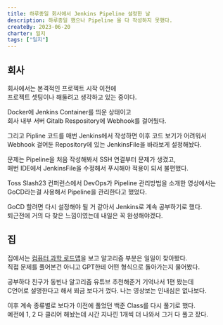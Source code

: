 ```yaml
---
title: 하루종일 회사에서 Jenkins Pipeline 설정한 날
description: 하루종일 했으나 Pipeline 을 다 작성하지 못했다.
createBy: 2023-06-20
charter: 일지
tags: ["일지"]
---
```


## 회사

회사에서는 본격적인 프로젝트 시작 이전에  
프로젝트 셋팅이나 해둘려고 생각하고 있는 중이다.

Docker에 Jenkins Container를 띄운 상태이고  
회사 내부 서버 Gitalb Respository에 Webhook를 걸어뒀다.

그리고 Pipline 코드를 매번 Jenkins에서 작성하면 이후 코드 보기가 어려워서  
Webhook 걸어둔 Repository에 있는 JenkinsFile을 바라보게 설정해놨다.

문제는 Pipeline을 처음 작성해봐서 SSH 연결부터 문제가 생겼고,  
매번 IDE에서 JenkinsFile을 수정해서 푸시해야 적용이 되서 불편했다.

Toss Slash23 컨퍼런스에서 DevOps가 Pipeline 관리방법을 소개한 영상에서는  
GoCD라는걸 사용해서 Pipeline을 관리한다고 했었다.

GoCD 할려면 다시 설정해야 될 거 같아서 Jenkins로 계속 공부하기로 했다.  
퇴근전에 거의 다 찾은 느낌이였는데 내일은 꼭 완성해야겠다.

## 집

집에서는 [컴퓨터 과학 로드맵](roadmap.sh)을 보고 알고리즘 부분은 일일이 찾아봤다.  
직접 문제를 풀어본건 아니고 GPT한테 어떤 형식으로 돌아가는지 물어봤다.

공부하다 친구가 동빈나 알고리즘 유튜브 추천해준거 기억나서 1편 봤는데  
C언어로 설명한다고 해서 쬐금 보다거 껐다. 나는 영상보는 인내심은 없나보다.

이후 계속 종류별로 보다가 이전에 풀었던 백준 Class를 다시 풀기로 했다.  
예전에 1, 2 다 클리어 해놨는데 시간 지나낀 1개씩 더 나와서 그거 다 풀고 잤다.

